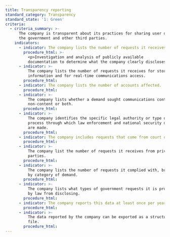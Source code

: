 ```yaml
---
title: Transparency reporting
standard_category: Transparency
standard_state: '1: Green'
criteria:
  - criteria_summary: >-
      The company is transparent about its practices for sharing user data with
      the government and other third parties.
    indicators:
      - indicator: The company lists the number of requests it receives by country.
        procedure_html: >-
          <p>Investigation and analysis of publicly available
          documentation to determine what the company clearly discloses.</p>
      - indicator: >-
          The company lists the number of requests it receives for stored user
          information and for real-time communications access.
        procedure_html:
      - indicator: The company lists the number of accounts affected.
        procedure_html:
      - indicator: >-
          The company lists whether a demand sought communications content or
          non-content or both.
        procedure_html:
      - indicator: >-
          The company identifies the specific legal authority or type of legal
          process through which law enforcement and national security demands
          are made.
        procedure_html:
      - indicator: The company includes requests that come from court orders.
        procedure_html:
      - indicator: >-
          The company list the number of requests it receives from private
          parties.
        procedure_html:
      - indicator: >-
          The company lists the number of requests it complied with, broken down
          by category of demand.
        procedure_html:
      - indicator: >-
          The company lists what types of government requests it is prohibited
          by law from disclosing.
        procedure_html:
      - indicator: The company reports this data at least once per year.
        procedure_html:
      - indicator: >-
          The data reported by the company can be exported as a structured data
          file.
        procedure_html:
---
```


